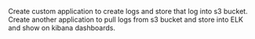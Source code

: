 Create custom application to create logs and store that log into s3 bucket.
Create another application to pull logs from s3 bucket and store into ELK and show on kibana dashboards.
